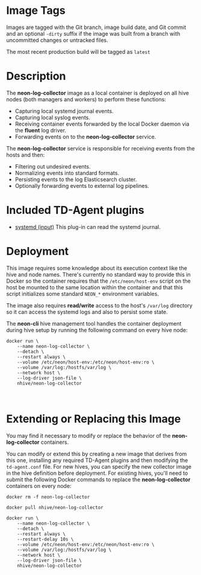# Image Tags

Images are tagged with the Git branch, image build date, and Git commit and an optional `-dirty` suffix if the image was built from a branch with uncommitted changes or untracked files.

The most recent production build will be tagged as `latest`

# Description

The **neon-log-collector** image as a local container is deployed on all hive nodes (both managers and workers) to perform these functions:

* Capturing local systemd journal events.
* Capturing local syslog events.
* Receiving container events forwarded by the local Docker daemon via the **fluent** log driver.
* Forwarding events on to the **neon-log-collector** service.

The **neon-log-collector** service is responsible for receiving events from the hosts and then:

* Filtering out undesired events.
* Normalizing events into standard formats.
* Persisting events to the log Elasticsearch cluster.
* Optionally forwarding events to external log pipelines.

# Included TD-Agent plugins

* [systemd (input)](https://github.com/reevoo/fluent-plugin-systemd/blob/master/README.md) This plug-in can read the systemd journal.

# Deployment

This image requires some knowledge about its execution context like the hive and node names.  There's currently no standard way to provide this in Docker so the container requires that the `/etc/neon/host-env` script on the host be mounted to the same location within the container and that this script initializes some standard `NEON_*` environment variables.

The image also requires **read/write** access to the host's `/var/log` directory so it can access the systemd logs and also to persist some state. 

The **neon-cli** hive management tool handles the container deployment during hive setup by running the following command on every hive node:

````
docker run \
    --name neon-log-collector \
    --detach \
    --restart always \
    --volume /etc/neon/host-env:/etc/neon/host-env:ro \
    --volume /var/log:/hostfs/var/log \
    --network host \
    --log-driver json-file \
    nhive/neon-log-collector
````
&nbsp;
# Extending or Replacing this Image

You may find it necessary to modify or replace the behavior of the **neon-log-collector** containers.

You can modify or extend this by creating a new image that derives from this one, installing any required TD-Agent plugins and then modifying the `td-agent.conf` file.  For new hives, you can specify the new collector image in the hive definition before deployment.  For existing hives, you'll need to submit the following Docker commands to replace the **neon-log-collector** containers on every node:

````
docker rm -f neon-log-collector

docker pull nhive/neon-log-collector

docker run \
    --name neon-log-collector \
    --detach \
    --restart always \
    --restart-delay 10s \
    --volume /etc/neon/host-env:/etc/neon/host-env:ro \
    --volume /var/log:/hostfs/var/log \
    --network host \
    --log-driver json-file \
    nhive/neon-log-collector
````

